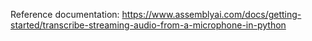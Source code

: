 Reference documentation: https://www.assemblyai.com/docs/getting-started/transcribe-streaming-audio-from-a-microphone-in-python

